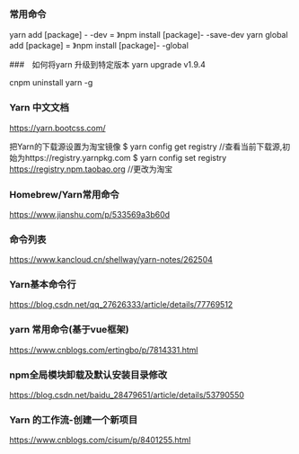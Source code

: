 ### 常用命令
yarn add [package] - -dev = 》npm install [package]- -save-dev
yarn global add [package] = 》npm install [package]- -global

###　如何将yarn 升级到特定版本
yarn upgrade v1.9.4

cnpm uninstall yarn -g

### Yarn 中文文档
https://yarn.bootcss.com/

把Yarn的下载源设置为淘宝镜像
$ yarn config get registry    //查看当前下载源,初始为https://registry.yarnpkg.com
$ yarn config set registry https://registry.npm.taobao.org        //更改为淘宝


### Homebrew/Yarn常用命令
https://www.jianshu.com/p/533569a3b60d

### 命令列表
https://www.kancloud.cn/shellway/yarn-notes/262504

### Yarn基本命令行
https://blog.csdn.net/qq_27626333/article/details/77769512

### yarn 常用命令(基于vue框架)
https://www.cnblogs.com/ertingbo/p/7814331.html

### npm全局模块卸载及默认安装目录修改
https://blog.csdn.net/baidu_28479651/article/details/53790550

### Yarn 的工作流-创建一个新项目
https://www.cnblogs.com/cisum/p/8401255.html

























